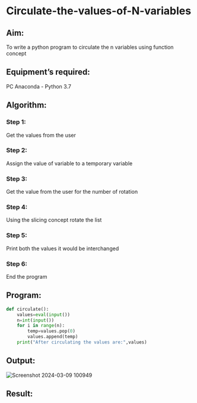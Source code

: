 # Circulate-the-values-of-N-variables
## Aim:
To write a python program to circulate the n variables using function concept
## Equipment’s required:
PC
Anaconda - Python 3.7
## Algorithm: 
### Step 1:
Get the values from the user
### Step 2:
Assign the value of variable to a temporary variable
### Step 3: 
Get the value from the user for the number of rotation
### Step 4: 
Using the slicing concept rotate the list

### Step 5: 
Print both the values it would be interchanged
### Step 6: 
End the program
## Program:
```python
def circulate():
    values=eval(input())
    n=int(input())
    for i in range(n):
        temp=values.pop(0)
        values.append(temp)
    print("After circulating the values are:",values)
```

## Output:
![Screenshot 2024-03-09 100949](https://github.com/Samakas/Circulate-the-values-of-N-variables/assets/154731670/9a834802-ce6a-4d28-aa09-c429a4280993)

## Result:

